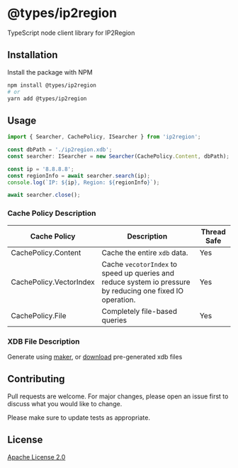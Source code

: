 # @types/ip2region

TypeScript node client library for IP2Region

## Installation

Install the package with NPM

```bash
npm install @types/ip2region
# or
yarn add @types/ip2region
```

## Usage

```typescript
import { Searcher, CachePolicy, ISearcher } from 'ip2region';

const dbPath = './ip2region.xdb'; 
const searcher: ISearcher = new Searcher(CachePolicy.Content, dbPath);

const ip = '8.8.8.8';
const regionInfo = await searcher.search(ip);
console.log(`IP: ${ip}, Region: ${regionInfo}`);

await searcher.close();
```
### Cache Policy Description
| Cache Policy            | Description                                                                                                | Thread Safe |
|-------------------------|------------------------------------------------------------------------------------------------------------|-------------|
| CachePolicy.Content     | Cache the entire `xdb` data.                                                                               | Yes         |
| CachePolicy.VectorIndex | Cache `vecotorIndex` to speed up queries and reduce system io pressure by reducing one fixed IO operation. | Yes         |
| CachePolicy.File        | Completely file-based queries                                                                              | Yes         |
### XDB File Description
Generate using [maker](https://github.com/lionsoul2014/ip2region/tree/master/maker/csharp), or [download](https://github.com/lionsoul2014/ip2region/blob/master/data/ip2region.xdb) pre-generated xdb files

## Contributing
Pull requests are welcome. For major changes, please open an issue first to discuss what you would like to change.

Please make sure to update tests as appropriate.

## License
[Apache License 2.0](https://github.com/lionsoul2014/ip2region/blob/master/LICENSE.md)